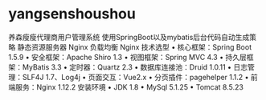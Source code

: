 # yangsenshoushou
养森瘦瘦代理商用户管理系统
使用SpringBoot以及mybatis后台代码自动生成策略
静态资源服务器 Nginx
负载均衡 Nginx
技术选型
•	核心框架：Spring Boot 1.5.9
•	安全框架：Apache Shiro 1.3
•	视图框架：Spring MVC 4.3
•	持久层框架：MyBatis 3.3
•	定时器：Quartz 2.3
•	数据库连接池：Druid 1.0.11
•	日志管理：SLF4J 1.7、Log4j
•	页面交互：Vue2.x
•	分页插件：pagehelper 1.1.2
•	前端服务：Nginx 1.12.2
安装环境
•	JDK 1.8
•	MySql 5.1.25
•	Tomcat  8.5.23

